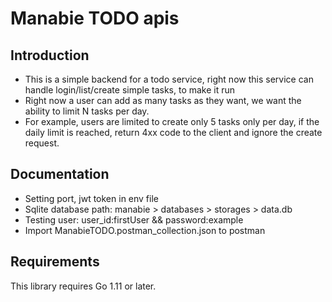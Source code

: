 # Manabie TODO apis

## Introduction

- This is a simple backend for a todo service, right now this service can handle login/list/create simple tasks, to make it run
- Right now a user can add as many tasks as they want, we want the ability to limit N tasks per day.
- For example, users are limited to create only 5 tasks only per day, if the daily limit is reached, return 4xx code to the client and ignore the create request.

## Documentation

- Setting port, jwt token in env file
- Sqlite database path: manabie > databases > storages > data.db
- Testing user: user_id:firstUser && password:example
- Import ManabieTODO.postman_collection.json to postman

## Requirements

This library requires Go 1.11 or later.